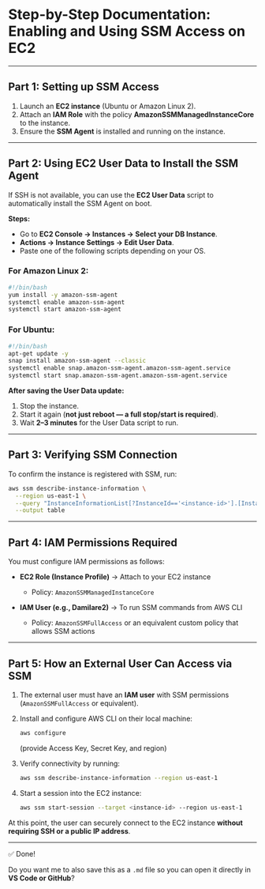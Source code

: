 
# Step-by-Step Documentation: Enabling and Using SSM Access on EC2

---

## Part 1: Setting up SSM Access

1. Launch an **EC2 instance** (Ubuntu or Amazon Linux 2).
2. Attach an **IAM Role** with the policy **AmazonSSMManagedInstanceCore** to the instance.
3. Ensure the **SSM Agent** is installed and running on the instance.

---

## Part 2: Using EC2 User Data to Install the SSM Agent

If SSH is not available, you can use the **EC2 User Data** script to automatically install the SSM Agent on boot.

**Steps:**

* Go to **EC2 Console → Instances → Select your DB Instance**.
* **Actions → Instance Settings → Edit User Data**.
* Paste one of the following scripts depending on your OS.

### For Amazon Linux 2:

```bash
#!/bin/bash
yum install -y amazon-ssm-agent
systemctl enable amazon-ssm-agent
systemctl start amazon-ssm-agent
```

### For Ubuntu:

```bash
#!/bin/bash
apt-get update -y
snap install amazon-ssm-agent --classic
systemctl enable snap.amazon-ssm-agent.amazon-ssm-agent.service
systemctl start snap.amazon-ssm-agent.amazon-ssm-agent.service
```

**After saving the User Data update:**

1. Stop the instance.
2. Start it again (**not just reboot — a full stop/start is required**).
3. Wait **2–3 minutes** for the User Data script to run.

---

## Part 3: Verifying SSM Connection

To confirm the instance is registered with SSM, run:

```bash
aws ssm describe-instance-information \
  --region us-east-1 \
  --query "InstanceInformationList[?InstanceId=='<instance-id>'].[InstanceId,PingStatus,PlatformName,PlatformVersion]" \
  --output table
```

---

## Part 4: IAM Permissions Required

You must configure IAM permissions as follows:

* **EC2 Role (Instance Profile)** → Attach to your EC2 instance

  * Policy: `AmazonSSMManagedInstanceCore`

* **IAM User (e.g., Damilare2)** → To run SSM commands from AWS CLI

  * Policy: `AmazonSSMFullAccess` or an equivalent custom policy that allows SSM actions

---

## Part 5: How an External User Can Access via SSM

1. The external user must have an **IAM user** with SSM permissions (`AmazonSSMFullAccess` or equivalent).

2. Install and configure AWS CLI on their local machine:

   ```bash
   aws configure
   ```

   (provide Access Key, Secret Key, and region)

3. Verify connectivity by running:

   ```bash
   aws ssm describe-instance-information --region us-east-1
   ```

4. Start a session into the EC2 instance:

   ```bash
   aws ssm start-session --target <instance-id> --region us-east-1
   ```

At this point, the user can securely connect to the EC2 instance **without requiring SSH or a public IP address**.

---

✅ Done!

Do you want me to also save this as a `.md` file so you can open it directly in **VS Code or GitHub**?
